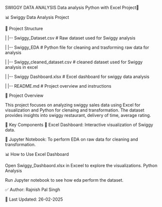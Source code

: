 SWIGGY DATA ANALYSIS
Data analysis Python with Excel Project🎯

📊 Swiggy Data Analysis Project

📂 Project Structure

| |-- Swiggy_Dataset.csv # Raw dataset used for Swiggy analysis

| |-- Swiggy_EDA # Python file for cleaning and trasforming raw data for analysis

| |-- Swiggy_cleaned_dataset.csv # cleaned dataset used for Swiggy analysis in excel

| |-- Swiggy Dashboard.xlsx # Excel dashboard for swiggy data analysis

| |-- README.md # Project overview and instructions

📌 Project Overview

This project focuses on analyzing swiggy sales data using Excel for visualization and Python for clenaing and transformation. The dataset provides insights into swiggy restaurant, delivery of time, average rating.

🚀 Key Components 🔹 Excel Dashboard: Interactive visualization of Swiggy data.

🔹 Jupyter Notebook: To perform EDA on raw data for cleaning and transformation.

📊 How to Use Excel Dashboard

Open Swiggy_Dashbaord.xlsx in Exceel to explore the visualizations. Python Analysis

Run Jupyter notebook to see how eda perform the dataset.

✅ Author: Rajnish Pal Singh

📅 Last Updated: 26-02-2025

